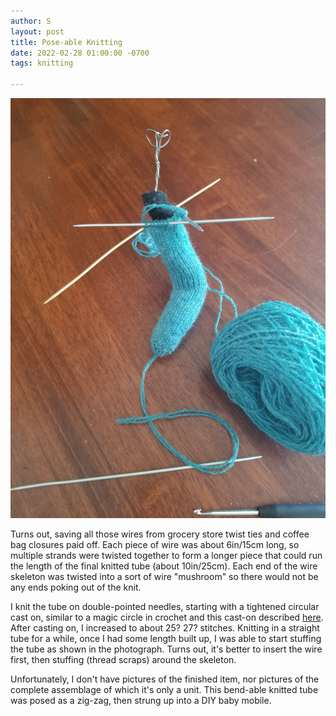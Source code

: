 ```yaml
---
author: S
layout: post
title: Pose-able Knitting
date: 2022-02-28 01:00:00 -0700
tags: knitting

---
```

![](/assets/20220224_101118.jpg)

Turns out, saving all those wires from grocery store twist ties and coffee bag closures paid off. Each piece of wire was about 6in/15cm long, so multiple strands were twisted together to form a longer piece that could run the length of the final knitted tube (about 10in/25cm). Each end of the wire skeleton was twisted into a sort of wire "mushroom" so there would not be any ends poking out of the knit. 

I knit the tube on double-pointed needles, starting with a tightened circular cast on, similar to a magic circle in crochet and this cast-on described [here](https://www.thechillydog.com/2018/04/knitting-tutorial-disappearing-circular.html). After casting on, I increased to about 25? 27? stitches. Knitting in a straight tube for a while, once I had some length built up, I was able to start stuffing the tube as shown in the photograph. Turns out, it's better to insert the wire first, then stuffing (thread scraps) around the skeleton.

Unfortunately, I don't have pictures of the finished item, nor pictures of the complete assemblage of which it's only a unit. This bend-able knitted tube was posed as a zig-zag, then strung up into a DIY baby mobile.
